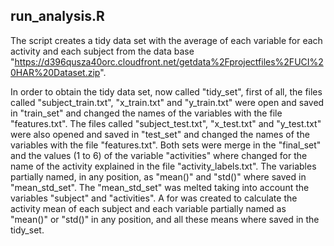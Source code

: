 ## run_analysis.R

The script creates a tidy data set with the average of each variable for each activity and each subject from the data base "https://d396qusza40orc.cloudfront.net/getdata%2Fprojectfiles%2FUCI%20HAR%20Dataset.zip".

In order to obtain the tidy data set, now called "tidy_set", first of all, the files called "subject_train.txt", "x_train.txt" and "y_train.txt" were open and saved in "train_set" and changed the names of the variables with the file "features.txt". 
The files called "subject_test.txt", "x_test.txt" and "y_test.txt" were also opened and saved in "test_set" and changed the names of the variables with the file "features.txt". 
Both sets were merge in the "final_set" and the values (1 to 6) of the variable "activities" where changed for the name of the activity explained in the file "activity_labels.txt".
The variables partially named, in any position, as "mean()" and "std()" where saved in "mean_std_set".
The "mean_std_set" was melted taking into account the variables "subject" and "activities".
A for was created to calculate the activity mean of each subject and each variable partially named as "mean()" or "std()" in any position, and all these means where saved in the tidy_set.
